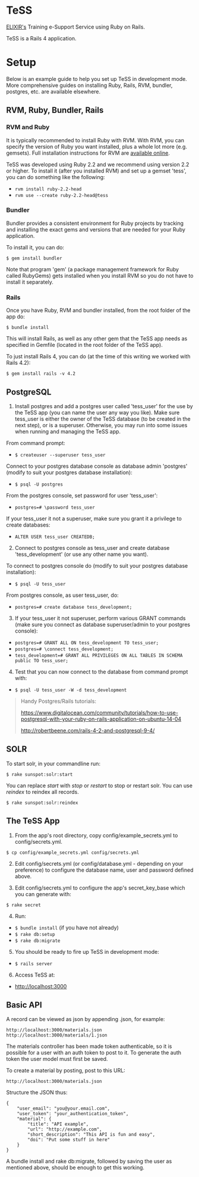 # TeSS

[ELIXIR's](https://www.elixir-europe.org/) Training e-Support Service using Ruby on Rails.

TeSS is a Rails 4 application.

# Setup
Below is an example guide to help you set up TeSS in development mode. More comprehensive guides on installing
Ruby, Rails, RVM, bundler, postgres, etc. are available elsewhere.

## RVM, Ruby, Bundler, Rails
### RVM and Ruby

It is typically recommended to install Ruby with RVM. With RVM, you can specify the version of Ruby you want
installed, plus a whole lot more (e.g. gemsets). Full installation instructions for RVM are [available online](http://rvm.io/rvm/install/).

TeSS was developed using Ruby 2.2 and we recommend using version 2.2 or higher. To install it (after you installed RVM) and set up a gemset 'tess', you
can do something like the following:

 * `rvm install ruby-2.2-head`
 * `rvm use --create ruby-2.2-head@tess`

### Bundler
 Bundler provides a consistent environment for Ruby projects by tracking and installing the exact gems and versions that are needed for your Ruby application.

 To install it, you can do:

`$ gem install bundler`

Note that program 'gem' (a package management framework for Ruby called RubyGems) gets installed when you install RVM so you do not have to install it separately.

### Rails

Once you have Ruby, RVM and bundler installed, from the root folder of the app do:

`$ bundle install`

This will install Rails, as well as any other gem that the TeSS app needs as specified in Gemfile (located in the root folder of the TeSS app).

To just install Rails 4, you can do (at the time of this writing we worked with Rails 4.2):

`$ gem install rails -v 4.2`

## PostgreSQL

1. Install postgres and add a postgres user called 'tess_user' for the use by the TeSS app (you can name the user any way you like).
Make sure tess_user is either the owner of the TeSS database (to be created in the next step), or is a superuser.
Otherwise, you may run into some issues when running and managing the TeSS app.

 From command prompt:
 * `$ createuser --superuser tess_user`

 Connect to your postgres database console as database admin 'postgres' (modify to suit your postgres database installation):
 * `$ psql -U postgres`

 From the postgres console, set password for user 'tess_user':
 * `postgres=# \password tess_user`

 If your tess_user it not a superuser, make sure you grant it a privilege to create databases:
 * `ALTER USER tess_user CREATEDB;`

2. Connect to postgres console as tess_user and create database 'tess_development' (or use any other name you want).

 To connect to postgres console do (modify to suit your postgres database installation):
 * `$ psql -U tess_user`

 From postgres console, as user tess_user, do:
 * `postgres=# create database tess_development;`

3. If your tess_user it not superuser, perform various GRANT commands (make sure you connect as database superuser/admin to your postgres console):
 * `postgres=# GRANT ALL ON tess_development TO tess_user;`
 * `postgres=# \connect tess_development;`
 * `tess_development=# GRANT ALL PRIVILEGES ON ALL TABLES IN SCHEMA public TO tess_user;`

4. Test that you can now connect to the database from command prompt with:
 * `$ psql -U tess_user -W -d tess_development`

> Handy Postgres/Rails tutorials:
>
> https://www.digitalocean.com/community/tutorials/how-to-use-postgresql-with-your-ruby-on-rails-application-on-ubuntu-14-04
>
> http://robertbeene.com/rails-4-2-and-postgresql-9-4/

## SOLR

To start solr, in your commandline run:

`$ rake sunspot:solr:start`

You can replace *start* with *stop* or *restart* to stop or restart solr. You can use *reindex* to reindex all records. 

`$ rake sunspot:solr:reindex`


## The TeSS App

1. From the app's root directory, copy config/example_secrets.yml to config/secrets.yml.

 `$ cp config/example_secrets.yml config/secrets.yml`

2. Edit config/secrets.yml (or config/database.yml - depending on your preference) to configure the database name, user and password defined above.

3. Edit config/secrets.yml to configure the app's secret_key_base which you can generate with:

 `$ rake secret`

4. Run:
 * `$ bundle install` (if you have not already)
 * `$ rake db:setup`
 * `$ rake db:migrate`

5. You should be ready to fire up TeSS in development mode:
 * `$ rails server`

6. Access TeSS at:
 * [http://localhost:3000](http://localhost:3000)

## Basic API

A record can be viewed as json by appending .json, for example:

    http://localhost:3000/materials.json
    http://localhost:3000/materials/1.json

The materials controller has been made token authenticable, so it is possible for a user with an auth token to post
to it. To generate the auth token the user model must first be saved.

To create a material by posting, post to this URL:

    http://localhost:3000/materials.json

Structure the JSON thus:

    {
        "user_email": "you@your.email.com",
        "user_token": "your_authentication_token",
        "material": {
            "title": "API example",
            "url": "http://example.com",
            "short_description": "This API is fun and easy",
            "doi": "Put some stuff in here"
        }
    }

A bundle install and rake db:migrate, followed by saving the user as mentioned above, should be enough to get this
working.
